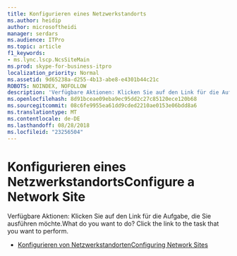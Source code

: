 ```yaml
---
title: Konfigurieren eines Netzwerkstandorts
ms.author: heidip
author: microsoftheidi
manager: serdars
ms.audience: ITPro
ms.topic: article
f1_keywords:
- ms.lync.lscp.NcsSiteMain
ms.prod: skype-for-business-itpro
localization_priority: Normal
ms.assetid: 9d65238a-d255-4b13-abe8-e4301b44c21c
ROBOTS: NOINDEX, NOFOLLOW
description: 'Verfügbare Aktionen: Klicken Sie auf den Link für die Aufgabe, die Sie ausführen möchte.'
ms.openlocfilehash: 8d91bceae09eba9ec95dd2c27c85120ece120b68
ms.sourcegitcommit: 08c6fe9955ea61dd9cded2210ae0153e06bdd8a6
ms.translationtype: MT
ms.contentlocale: de-DE
ms.lasthandoff: 08/28/2018
ms.locfileid: "23256504"
---
```

# <a name="configure-a-network-site"></a><span data-ttu-id="9ea13-104">Konfigurieren eines Netzwerkstandorts</span><span class="sxs-lookup"><span data-stu-id="9ea13-104">Configure a Network Site</span></span>

<span data-ttu-id="9ea13-p102">Verfügbare Aktionen: Klicken Sie auf den Link für die Aufgabe, die Sie ausführen möchte.</span><span class="sxs-lookup"><span data-stu-id="9ea13-p102">What do you want to do? Click the link to the task that you want to perform.</span></span>

- [<span data-ttu-id="9ea13-107">Konfigurieren von Netzwerkstandorten</span><span class="sxs-lookup"><span data-stu-id="9ea13-107">Configuring Network Sites</span></span>](https://technet.microsoft.com/library/358aa08a-c5bc-45fc-8017-19e6202f88c5.aspx)



